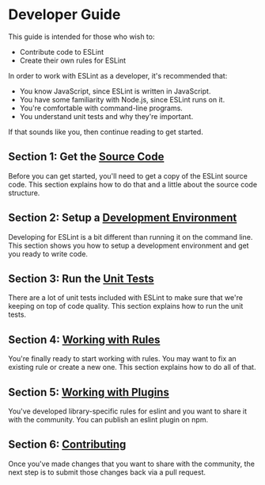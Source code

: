 # Developer Guide

This guide is intended for those who wish to:

* Contribute code to ESLint
* Create their own rules for ESLint

In order to work with ESLint as a developer, it's recommended that:

* You know JavaScript, since ESLint is written in JavaScript.
* You have some familiarity with Node.js, since ESLint runs on it.
* You're comfortable with command-line programs.
* You understand unit tests and why they're important.

If that sounds like you, then continue reading to get started.

## Section 1: Get the [Source Code](source-code.md)

Before you can get started, you'll need to get a copy of the ESLint source code. This section explains how to do that and a little about the source code structure.

## Section 2: Setup a [Development Environment](development-environment.md)

Developing for ESLint is a bit different than running it on the command line. This section shows you how to setup a development environment and get you ready to write code.

## Section 3: Run the [Unit Tests](unit-tests.md)

There are a lot of unit tests included with ESLint to make sure that we're keeping on top of code quality. This section explains how to run the unit tests.

## Section 4: [Working with Rules](working-with-rules.md)

You're finally ready to start working with rules. You may want to fix an existing rule or create a new one. This section explains how to do all of that.

## Section 5: [Working with Plugins](working-with-plugins.md)

You've developed library-specific rules for eslint and you want to share it with the community. You can publish an eslint plugin on npm.

## Section 6: [Contributing](contributing.md)

Once you've made changes that you want to share with the community, the next step is to submit those changes back via a pull request.
